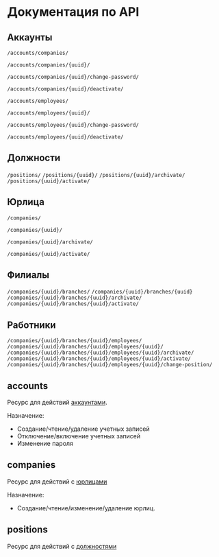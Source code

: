 # Документация по API

## Аккаунты

`/accounts/companies/`

`/accounts/companies/{uuid}/`

`/accounts/companies/{uuid}/change-password/`

`/accounts/companies/{uuid}/deactivate/`


`/accounts/employees/`

`/accounts/employees/{uuid}/`

`/accounts/employees/{uuid}/change-password/`

`/accounts/employees/{uuid}/deactivate/`


## Должности

`/positions/`
`/positions/{uuid}/`
`/positions/{uuid}/archivate/`
`/positions/{uuid}/activate/`


## Юрлица


`/companies/`

`/companies/{uuid}/`

`/companies/{uuid}/archivate/`

`/companies/{uuid}/activate/`


## Филиалы

`/companies/{uuid}/branches/`
`/companies/{uuid}/branches/{uuid}`
`/companies/{uuid}/branches/{uuid}/archivate/`
`/companies/{uuid}/branches/{uuid}/activate/`


## Работники

`/companies/{uuid}/branches/{uuid}/employees/`
`/companies/{uuid}/branches/{uuid}/employees/{uuid}/`
`/companies/{uuid}/branches/{uuid}/employees/{uuid}/archivate/`
`/companies/{uuid}/branches/{uuid}/employees/{uuid}/activate/`
`/companies/{uuid}/branches/{uuid}/employees/{uuid}/change-position/`


## accounts

Ресурс для действий [аккаунтами](./accounts.md).

Назначение:
- Создание/чтение/удаление учетных записей
- Отключение/включение учетных записей
- Изменение пароля


## companies

Ресурс для действий с [юрлицами](./companies.md)

Назначение:
- Создание/чтение/изменение/удаление юрлиц.


## positions

Ресурс для действий с [должностями](./positions.md)

